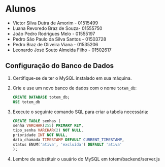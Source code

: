 # Alunos

* Victor Silva Dutra de Amorim - 01515499
* Luana Revoredo Braz de Souza- 01555750
* João Pedro Rodrigues Melo - 01555197
* Pedro São Paulo da Silva Santos - 01503728
* Pedro Braz de Oliveira Viana - 01535206
* Leonardo José Souto Almeida Filho - 01502617


## Configuração do Banco de Dados

1. Certifique-se de ter o MySQL instalado em sua máquina.

2. Crie e use um novo banco de dados com o nome `totem_db`:

   ```sql
   CREATE DATABASE totem_db;
   USE totem_db
   ```
   
3. Execute o seguinte comando SQL para criar a tabela necessária:

   ```sql
   CREATE TABLE senhas (
   senha VARCHAR(255) PRIMARY KEY,
   tipo_senha VARCHAR(2) NOT NULL,
   prioridade INT NOT NULL,
   data_chamada TIMESTAMP DEFAULT CURRENT_TIMESTAMP,
   status ENUM('ativa', 'excluída') DEFAULT 'ativa'
   );
   ```
   
4. Lembre de substituir o usuário do MySQL em totem/backend/server.js

   
   
